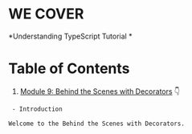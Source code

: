 # WE COVER

*Understanding TypeScript Tutorial *

# Table of Contents


1. [Module 9: Behind the Scenes with Decorators]() 👇

	 
```bash
 - Introduction

Welcome to the Behind the Scenes with Decorators.
```

